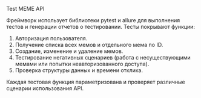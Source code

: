 Test MEME API

Фреймворк использует библиотеки pytest и allure для выполнения тестов и генерации отчетов о тестировании. Тесты покрывают функции:

1. Авторизация пользователя.
2. Получение списка всех мемов и отдельного мема по ID.
3. Создание, изменение и удаление мемов.
4. Тестирование негативных сценариев (работа с несуществующими мемами или попытки неавторизованного доступа).
5. Проверка структуры данных и времени отклика.

Каждая тестовая функция параметризована и проверяет различные сценарии использования API.
